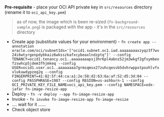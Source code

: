 **Pre-requisite** - place your OCI API private key in `src/resources` directory (rename it to `oci_api_key.pem`)

> as of now, the image which is been re-sized (`fn-background-sample.png`) is packaged with the app - it's in the `src/resources` directory 

- Create app (substitute values for your environment) - `fn create app --annotation oracle.com/oci/subnetIds='["ocid1.subnet.oc1.iad.aaaaaaaaxzyqz3f7wv24i6wtyrgenpdybkaiz6wksszkafxcybeaxlndzptq"]' --config TENANCY=ocid1.tenancy.oc1..aaaaaaaapsj3hr6pl4abnz52jm3wkgf2gfxymbeofzswhcp5jdem3fhjmkeq --config USER=ocid1.user.oc1..aaaaaaaa7grmsqmsx27zuhcqesvb5dvhrwppxtpoxhlvfxvlukuwdypzeg2q --config FINGERPRINT=41:82:5f:44:ca:a1:2e:58:d2:63:6a:af:52:d5:3d:04 --config PASSPHRASE=1987 --config REGION=us-ashburn-1 --config OCI_PRIVATE_KEY_FILE_NAME=oci_api_key.pem --config NAMESPACE=odx-jafar fn-image-resize-app`
- Deploy - `fn -v deploy --app fn-image-resize-app`
- Invoke - `fn invoke fn-image-resize-app fn-image-resize`
- .... wait for it ......
- Check object store
